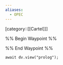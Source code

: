 ```yaml
---
aliases:
  - OPEC
---
```

[category::[[Cartel]]]

%% Begin Waypoint %%


%% End Waypoint %%

```dataviewjs
await dv.view("prolog");
```